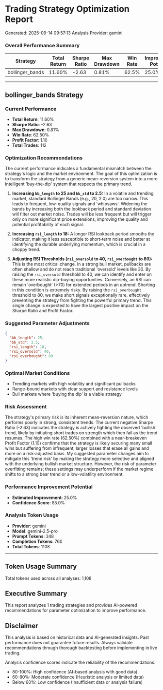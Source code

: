 
# Trading Strategy Optimization Report
Generated: 2025-09-14 09:57:13
Analysis Provider: gemini

### Overall Performance Summary

| Strategy | Total Return | Sharpe Ratio | Max Drawdown | Win Rate | Improvement Potential |
|----------|-------------|--------------|--------------|----------|---------------------|
| bollinger_bands | 11.60% | -2.63 | 0.81% | 62.5% | 25.0% |

---

## bollinger_bands Strategy

### Current Performance
- **Total Return**: 11.60%
- **Sharpe Ratio**: -2.63
- **Max Drawdown**: 0.81%
- **Win Rate**: 62.50%
- **Profit Factor**: 1.10
- **Total Trades**: 112

### Optimization Recommendations

The current performance indicates a fundamental mismatch between the strategy's logic and the market environment. The goal of this optimization is to transform the strategy from a generic mean-reversion system into a more intelligent 'buy-the-dip' system that respects the primary trend.

1.  **Increasing `bb_length` to 25 and `bb_std` to 2.5:** In a volatile and trending market, standard Bollinger Bands (e.g., 20, 2.0) are too narrow. This leads to frequent, low-quality signals and 'whipsaws'. Widening the bands by increasing both the lookback period and standard deviation will filter out market noise. Trades will be less frequent but will trigger only on more significant price extensions, improving the quality and potential profitability of each signal.

2.  **Increasing `rsi_length` to 18:** A longer RSI lookback period smooths the indicator, making it less susceptible to short-term noise and better at identifying the durable underlying momentum, which is crucial in a choppy trend.

3.  **Adjusting RSI Thresholds (`rsi_oversold` to 40, `rsi_overbought` to 80):** This is the most critical change. In a strong bull market, pullbacks are often shallow and do not reach traditional 'oversold' levels like 30. By raising the `rsi_oversold` threshold to 40, we can identify and enter on these more realistic dip-buying opportunities. Conversely, an RSI can remain 'overbought' (>70) for extended periods in an uptrend. Shorting in this condition is extremely risky. By raising the `rsi_overbought` threshold to 80, we make short signals exceptionally rare, effectively preventing the strategy from fighting the powerful primary trend. This single change is expected to have the largest positive impact on the Sharpe Ratio and Profit Factor.

### Suggested Parameter Adjustments

```json
{
  "bb_length": 25,
  "bb_std": 2.5,
  "rsi_length": 18,
  "rsi_oversold": 40,
  "rsi_overbought": 80
}
```

### Optimal Market Conditions
- Trending markets with high volatility and significant pullbacks
- Range-bound markets with clear support and resistance levels
- Bull markets where 'buying the dip' is a viable strategy

### Risk Assessment
The strategy's primary risk is its inherent mean-reversion nature, which performs poorly in strong, consistent trends. The current negative Sharpe Ratio (-2.63) indicates the strategy is actively fighting the observed 'bullish' trend, likely by initiating short trades on strength which then fail as the trend resumes. The high win rate (62.50%) combined with a near-breakeven Profit Factor (1.10) confirms that the strategy is likely securing many small wins but suffering from infrequent, larger losses that erase all gains and more on a risk-adjusted basis. My suggested parameter changes aim to mitigate this 'trend risk' by making the strategy more selective and aligned with the underlying bullish market structure. However, the risk of parameter overfitting remains; these settings may underperform if the market regime shifts to a strong bear trend or a low-volatility environment.

### Performance Improvement Potential
- **Estimated Improvement**: 25.0%
- **Confidence Score**: 85.0%
### Analysis Token Usage
- **Provider**: gemini
- **Model**: gemini-2.5-pro
- **Prompt Tokens**: 348
- **Completion Tokens**: 760
- **Total Tokens**: 1108

---

## Token Usage Summary

Total tokens used across all analyses: 1,108

## Executive Summary

This report analyzes 1 trading strategies and provides AI-powered 
recommendations for parameter optimization to improve performance.

## Disclaimer

This analysis is based on historical data and AI-generated insights. 
Past performance does not guarantee future results. Always validate recommendations through 
thorough backtesting before implementing in live trading.

Analysis confidence scores indicate the reliability of the recommendations:
- 80-100%: High confidence (AI-based analysis with good data)
- 60-80%: Moderate confidence (Heuristic analysis or limited data)  
- Below 60%: Low confidence (Insufficient data or analysis failure)
